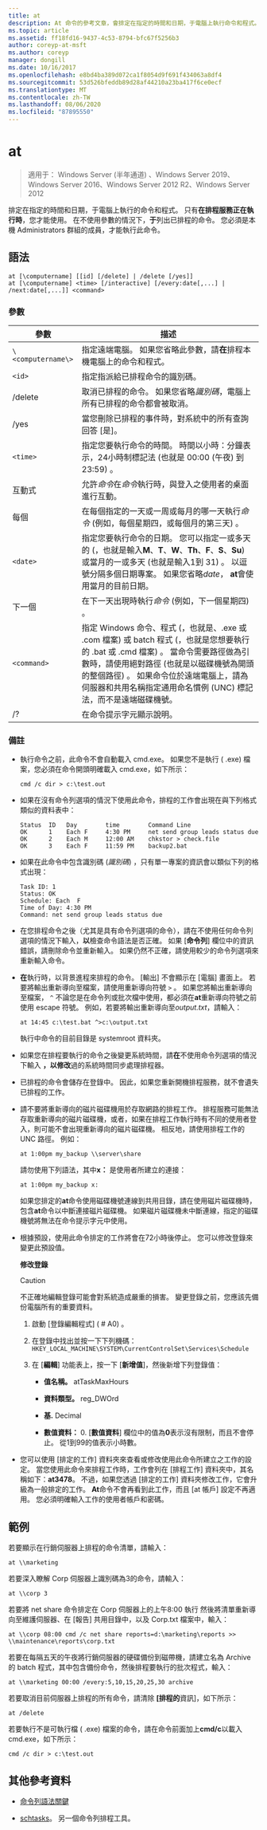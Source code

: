 ```yaml
---
title: at
description: At 命令的參考文章，會排定在指定的時間和日期，于電腦上執行命令和程式。
ms.topic: article
ms.assetid: ff18fd16-9437-4c53-8794-bfc67f5256b3
author: coreyp-at-msft
ms.author: coreyp
manager: dongill
ms.date: 10/16/2017
ms.openlocfilehash: e8bd4ba389d072ca1f8054d9f691f434063a8df4
ms.sourcegitcommit: 53d526bfeddb89d28af44210a23ba417f6ce0ecf
ms.translationtype: MT
ms.contentlocale: zh-TW
ms.lasthandoff: 08/06/2020
ms.locfileid: "87895550"
---
```

# <a name="at"></a>at

> 適用于： Windows Server (半年通道) 、Windows Server 2019、Windows Server 2016、Windows Server 2012 R2、Windows Server 2012

排定在指定的時間和日期，于電腦上執行的命令和程式。 只有**在排程服務正在執行時**，您才能使用。 在不使用參數的情況下，**于**列出已排程的命令。 您必須是本機 Administrators 群組的成員，才能執行此命令。

## <a name="syntax"></a>語法

```
at [\computername] [[id] [/delete] | /delete [/yes]]
at [\computername] <time> [/interactive] [/every:date[,...] | /next:date[,...]] <command>
```

### <a name="parameters"></a>參數

| 參數 | 描述 |
| --------- | ----------- |
| `\<computername\>` | 指定遠端電腦。 如果您省略此參數，請**在**排程本機電腦上的命令和程式。 |
| `<id>` | 指定指派給已排程命令的識別碼。 |
| /delete | 取消已排程的命令。 如果您省略*識別碼*，電腦上所有已排程的命令都會被取消。 |
| /yes | 當您刪除已排程的事件時，對系統中的所有查詢回答 [是]。 |
| `<time>` | 指定您要執行命令的時間。 時間以小時：分鐘表示，24小時制標記法 (也就是 00:00 (午夜) 到 23:59) 。 |
| 互動式 | 允許*命令*在*命令*執行時，與登入之使用者的桌面進行互動。 |
| 每個 | 在每個指定的一天或一周或每月的哪一天執行*命令* (例如，每個星期四，或每個月的第三天) 。 |
| `<date>` | 指定您要執行命令的日期。 您可以指定一或多天的 (，也就是輸入**M**、**T**、**W**、**Th**、**F**、**S**、**Su**) 或當月的一或多天 (也就是輸入1到 31) 。 以逗號分隔多個日期專案。 如果您省略*date*， **at**會使用當月的目前日期。 |
| 下一個 | 在下一天出現時執行*命令* (例如，下一個星期四) 。 |
| `<command>` | 指定 Windows 命令、程式 (，也就是、.exe 或 .com 檔案) 或 batch 程式 (，也就是您想要執行的 .bat 或 .cmd 檔案) 。 當命令需要路徑做為引數時，請使用絕對路徑 (也就是以磁碟機號為開頭的整個路徑) 。 如果命令位於遠端電腦上，請為伺服器和共用名稱指定通用命名慣例 (UNC) 標記法，而不是遠端磁碟機號。 |
| /? | 在命令提示字元顯示說明。 |

### <a name="remarks"></a>備註

- 執行命令之前，此命令不會自動載入 cmd.exe。 如果您不是執行 ( .exe) 檔案，您必須在命令開頭明確載入 cmd.exe，如下所示：

    ```
    cmd /c dir > c:\test.out
    ```

- 如果在沒有命令列選項的情況下使用此命令，排程的工作會出現在與下列格式類似的資料表中：

    ```
    Status  ID   Day        time        Command Line
    OK      1    Each F     4:30 PM     net send group leads status due
    OK      2    Each M     12:00 AM    chkstor > check.file
    OK      3    Each F     11:59 PM    backup2.bat
    ```

- 如果在此命令中包含識別碼 (*識別碼*) ，只有單一專案的資訊會以類似下列的格式出現：

    ```
    Task ID: 1
    Status: OK
    Schedule: Each  F
    Time of Day: 4:30 PM
    Command: net send group leads status due
    ```

- 在您排程命令之後（尤其是具有命令列選項的命令），請在不使用任何命令列選項的情況下輸入，**以**檢查命令語法是否正確。 如果 [**命令列**] 欄位中的資訊錯誤，請刪除命令並重新輸入。 如果仍然不正確，請使用較少的命令列選項來重新輸入命令。

- **在**執行時，以背景進程來排程的命令。 [輸出] 不會顯示在 [電腦] 畫面上。 若要將輸出重新導向至檔案，請使用重新導向符號 `>` 。 如果您將輸出重新導向至檔案， `^` 不論您是在命令列或批次檔中使用，都必須在**at**重新導向符號之前使用 escape 符號。 例如，若要將輸出重新導向至*output.txt*，請輸入：

    ```
    at 14:45 c:\test.bat ^>c:\output.txt
    ```

    執行中命令的目前目錄是 systemroot 資料夾。

- 如果您在排程要執行的命令之後變更系統時間，請**在**不使用命令列選項的情況下輸入 **，以修改**過的系統時間同步處理排程器。

- 已排程的命令會儲存在登錄中。 因此，如果您重新開機排程服務，就不會遺失已排程的工作。

- 請不要將重新導向的磁片磁碟機用於存取網路的排程工作。 排程服務可能無法存取重新導向的磁片磁碟機，或者，如果在排程工作執行時有不同的使用者登入，則可能不會出現重新導向的磁片磁碟機。 相反地，請使用排程工作的 UNC 路徑。 例如：

    ```
    at 1:00pm my_backup \\server\share
    ```

    請勿使用下列語法，其中**x：** 是使用者所建立的連接：

    ```
    at 1:00pm my_backup x:
    ```

    如果您排定的**at**命令使用磁碟機號連線到共用目錄，請在使用磁片磁碟機時，包含**at**命令以中斷連接磁片磁碟機。 如果磁片磁碟機未中斷連線，指定的磁碟機號將無法在命令提示字元中使用。

- 根據預設，使用此命令排定的工作將會在72小時後停止。 您可以修改登錄來變更此預設值。

    **修改登錄**

    > [!Caution]
    > 不正確地編輯登錄可能會對系統造成嚴重的損害。 變更登錄之前，您應該先備份電腦所有的重要資料。

    1. 啟動 [登錄編輯程式] ( # A0) 。

    2. 在登錄中找出並按一下下列機碼：`HKEY_LOCAL_MACHINE\SYSTEM\CurrentControlSet\Services\Schedule`

    3. 在 [**編輯**] 功能表上，按一下 [**新增值**]，然後新增下列登錄值：

        - **值名稱。** atTaskMaxHours

        - **資料類型。** reg_DWOrd

        - **基.** Decimal

        - **數值資料：** 0. [**數值資料**] 欄位中的值為**0**表示沒有限制，而且不會停止。 從1到99的值表示小時數。

- 您可以使用 [排定的工作] 資料夾來查看或修改使用此命令所建立之工作的設定。 當您使用此命令來排程工作時，工作會列在 [排程工作] 資料夾中，其名稱如下：**at3478**。 不過，如果您透過 [排定的工作] 資料夾修改工作，它會升級為一般排定的工作。 **At**命令不會再看到此工作，而且 [at 帳戶] 設定不再適用。 您必須明確輸入工作的使用者帳戶和密碼。

## <a name="examples"></a>範例

若要顯示在行銷伺服器上排程的命令清單，請輸入：

```
at \\marketing
```

若要深入瞭解 Corp 伺服器上識別碼為3的命令，請輸入：

```
at \\corp 3
```

若要將 net share 命令排定在 Corp 伺服器上的上午8:00 執行 然後將清單重新導向至維護伺服器、在 [報告] 共用目錄中，以及 Corp.txt 檔案中，輸入：

```
at \\corp 08:00 cmd /c net share reports=d:\marketing\reports >> \\maintenance\reports\corp.txt
```

若要在每隔五天的午夜將行銷伺服器的硬碟備份到磁帶機，請建立名為 Archive 的 batch 程式，其中包含備份命令，然後排程要執行的批次程式，輸入：

```
at \\marketing 00:00 /every:5,10,15,20,25,30 archive
```

若要取消目前伺服器上排程的所有命令，請清除 **[排程的**資訊]，如下所示：

```
at /delete
```

若要執行不是可執行檔 ( .exe) 檔案的命令，請在命令前面加上**cmd/c**以載入 cmd.exe，如下所示：

```
cmd /c dir > c:\test.out
```

## <a name="additional-references"></a>其他參考資料

- [命令列語法關鍵](command-line-syntax-key.md)

- [schtasks](schtasks.md)。 另一個命令列排程工具。
